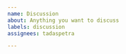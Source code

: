 ```yaml
---
name: Discussion
about: Anything you want to discuss
labels: discussion
assignees: tadaspetra

---
```

